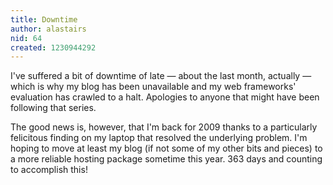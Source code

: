 ```yaml
---
title: Downtime
author: alastairs
nid: 64
created: 1230944292
---
```

I've suffered a bit of downtime of late &mdash; about the last month, actually &mdash; which is why my blog has been unavailable and my web frameworks' evaluation has crawled to a halt.  Apologies to anyone that might have been following that series.  

The good news is, however, that I'm back for 2009 thanks to a particularly felicitous finding on my laptop that resolved the underlying problem.  I'm hoping to move at least my blog (if not some of my other bits and pieces) to a more reliable hosting package sometime this year.  363 days and counting to accomplish this!
